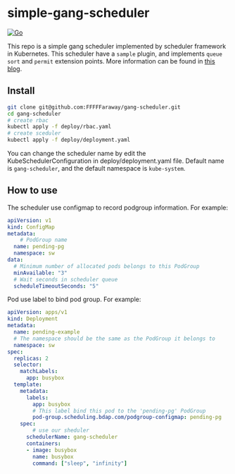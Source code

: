# simple-gang-scheduler

[![Go](https://github.com/FFFFFaraway/gang-scheduler/actions/workflows/go.yml/badge.svg)](https://github.com/FFFFFaraway/gang-scheduler/actions/workflows/go.yml)

This repo is a simple gang scheduler implemented by scheduler framework in Kubernetes. This scheduler have a `sample` plugin, and implements `queue sort` and `permit` extension points. More information can be found in [this blog](https://fffffaraway.github.io/2022/08/14/利用Scheduling-Framework实现一个简单的gang调度器/).

## Install

```bash
git clone git@github.com:FFFFFaraway/gang-scheduler.git
cd gang-scheduler
# create rbac
kubectl apply -f deploy/rbac.yaml
# create sceduler
kubectl apply -f deploy/deployment.yaml
```

You can change the scheduler name by edit the KubeSchedulerConfiguration in deploy/deployment.yaml file. Default name is `gang-scheduler`, and the default namespace is `kube-system`.

## How to use

The scheduler use configmap to record podgroup information. For example:

```yaml
apiVersion: v1
kind: ConfigMap
metadata:
	# PodGroup name
  name: pending-pg
  namespace: sw
data:
  # Minimum number of allocated pods belongs to this PodGroup
  minAvailable: "3"
  # Wait seconds in scheduler queue
  scheduleTimeoutSeconds: "5"
```

Pod use label to bind pod group. For example:

```yaml
apiVersion: apps/v1
kind: Deployment
metadata:
  name: pending-example
  # The namespace should be the same as the PodGroup it belongs to
  namespace: sw
spec:
  replicas: 2
  selector:
    matchLabels:
      app: busybox
  template:
    metadata:
      labels:
        app: busybox
        # This label bind this pod to the 'pending-pg' PodGroup
        pod-group.scheduling.bdap.com/podgroup-configmap: pending-pg
    spec:
    	# use our sheduler
      schedulerName: gang-scheduler
      containers:
      - image: busybox
        name: busybox
        command: ["sleep", "infinity"]
```

